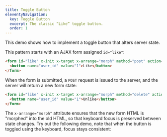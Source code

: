 ```yaml
---
title: Toggle Button
eleventyNavigation:
  key: Toggle Button
  excerpt: The classic “Like” toggle button.
  order: 1
---
```


This demo shows how to implement a toggle button that alters server state.

This pattern starts with an AJAX form assigned `id="like"`:

```html
<form id="like" x-init x-target x-arrange="morph" method="post" action="/comments/1/like">
  <button name="user_id" value="1">Like</button>
</form>
```

When the form is submitted, a `POST` request is issued to the server, and the server will return a new form state:

```html
<form id="like" x-init x-target x-arrange="morph" method="delete" action="/comments/1/like">
  <button name="user_id" value="1">Unlike</button>
</form>
```

The `x-arrange="morph"` attribute ensures that the new form HTML is "morphed" into the old HTML, so that keyboard focus is preserved between state changes. Try out the following demo, note that when the button is toggled using the keyboard, focus stays consistent:

<script type="module">
window.route('GET', '/comments', () => view(false))
window.route('POST', '/comments/1/like', () => view(true))
window.route('DELETE', '/comments/1/like', () => view(false))

window.example('/comments')

function view(liked) {
  return `<form id="like" x-init x-target x-arrange="morph" method="${liked ? 'delete' : 'post'}" action="/comments/1/like">
<button name="user_id" value="1">${liked ? 'Unlike' : 'Like'}</button>
</form>`
}
</script>

